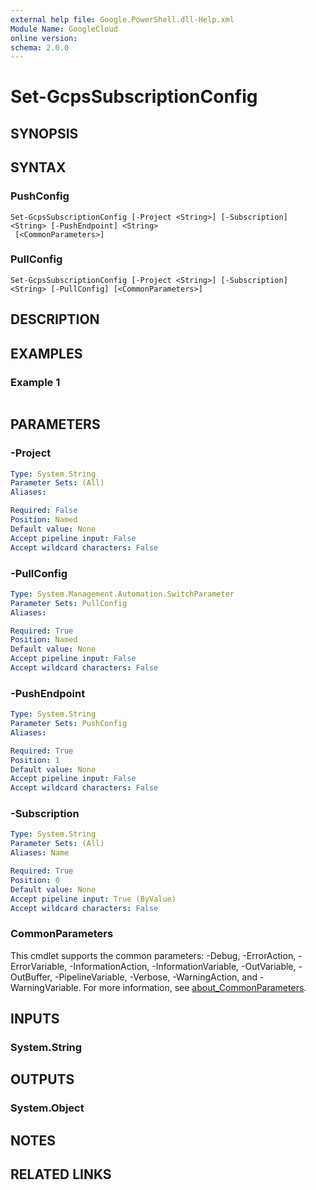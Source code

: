 ```yaml
---
external help file: Google.PowerShell.dll-Help.xml
Module Name: GoogleCloud
online version:
schema: 2.0.0
---
```


# Set-GcpsSubscriptionConfig

## SYNOPSIS


## SYNTAX

### PushConfig
```
Set-GcpsSubscriptionConfig [-Project <String>] [-Subscription] <String> [-PushEndpoint] <String>
 [<CommonParameters>]
```

### PullConfig
```
Set-GcpsSubscriptionConfig [-Project <String>] [-Subscription] <String> [-PullConfig] [<CommonParameters>]
```

## DESCRIPTION


## EXAMPLES

### Example 1
```powershell

```



## PARAMETERS

### -Project


```yaml
Type: System.String
Parameter Sets: (All)
Aliases:

Required: False
Position: Named
Default value: None
Accept pipeline input: False
Accept wildcard characters: False
```

### -PullConfig


```yaml
Type: System.Management.Automation.SwitchParameter
Parameter Sets: PullConfig
Aliases:

Required: True
Position: Named
Default value: None
Accept pipeline input: False
Accept wildcard characters: False
```

### -PushEndpoint


```yaml
Type: System.String
Parameter Sets: PushConfig
Aliases:

Required: True
Position: 1
Default value: None
Accept pipeline input: False
Accept wildcard characters: False
```

### -Subscription


```yaml
Type: System.String
Parameter Sets: (All)
Aliases: Name

Required: True
Position: 0
Default value: None
Accept pipeline input: True (ByValue)
Accept wildcard characters: False
```

### CommonParameters
This cmdlet supports the common parameters: -Debug, -ErrorAction, -ErrorVariable, -InformationAction, -InformationVariable, -OutVariable, -OutBuffer, -PipelineVariable, -Verbose, -WarningAction, and -WarningVariable. For more information, see [about_CommonParameters](http://go.microsoft.com/fwlink/?LinkID=113216).

## INPUTS

### System.String

## OUTPUTS

### System.Object
## NOTES

## RELATED LINKS
